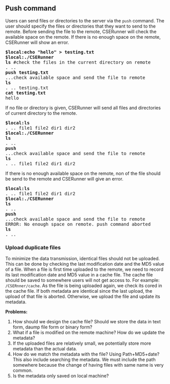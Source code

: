 ## Push command 
Users can send files or directories to the server via the `push` command. The user should specify the files or directories that they want to send to the remote. Before sending the file to the remote, CSERunner will check the available space on the remote. If there is no enough space on the remote, CSERunner will show an error. 
<pre>
<b>$local:echo "hello" > testing.txt</b>
<b>$local:./CSERunner</b>
<b>ls</b> #check the files in the current directory on remote 
. ..
<b>push testing.txt</b>
...check available space and send the file to remote 
<b>ls</b>
. .. testing.txt 
<b>cat testing.txt</b>
hello
</pre>
If no file or directory is given, CSERunner will send all files and directories of current directory to the remote. 
<pre>
<b>$local:ls</b>
. .. file1 file2 dir1 dir2
<b>$local:./CSERunner</b>
<b>ls</b>
. ..
<b>push</b>
...check available space and send the file to remote 
<b>ls</b>
. .. file1 file2 dir1 dir2
</pre>
If there is no enough available space on the remote, non of the file should be send to the remote and CSERunner will give an error. 
<pre>
<b>$local:ls</b>
. .. file1 file2 dir1 dir2
<b>$local:./CSERunner</b>
<b>ls</b>
. ..
<b>push</b>
...check available space and send the file to remote 
ERROR: No enough space on remote. push command aborted 
<b>ls</b>
. .. 
</pre>
### Upload duplicate files  
To minimize the data transmission, identical files should not be uploaded. This can be done by checking the last modification date and the MD5 value of a file. When a file is first time uploaded to the remote, we need to record its last modification date and MD5 value in a cache file. The cache file should be saved to somewhere users will not get access to. For example: `/CSERnner/cache`. As the file is being uploaded again, we check its cored in the cache file. If both metadata are identical since the last upload, the upload of that file is aborted. Otherwise, we upload the file and update its metadata. 

**Problems:**
1. How should we design the cache file? Should we store the data in text form, daump file form or binary form?
2. What if a file is modified on the remote machine? How do we update the metadata? 
3. If the uploaded files are relatively small, we potentially store more metadata than the actual data.
4. How do we match the metadata with the file? Using Path+MD5+date? This also include searching the metadata. We must include the path somewhere because the change of having files with same name is very common. 
5. Is the metadata only saved on local machine? 